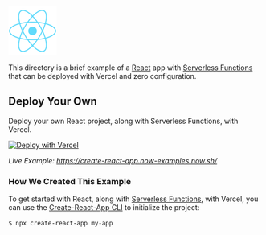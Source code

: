 ![React Logo](https://github.com/vercel/vercel/blob/master/packages/frameworks/logos/react.svg)


This directory is a brief example of a [React](https://reactjs.org/) app with [Serverless Functions](https://vercel.com/docs/v2/serverless-functions/introduction) that can be deployed with Vercel and zero configuration.

## Deploy Your Own

Deploy your own React project, along with Serverless Functions, with Vercel.

[![Deploy with Vercel](https://vercel.com/button)](https://vercel.com/import/project?template=https://github.com/vercel/vercel/tree/main/examples/create-react-app-functions)

_Live Example: https://create-react-app.now-examples.now.sh/_

### How We Created This Example

To get started with React, along with [Serverless Functions](https://vercel.com/docs/v2/serverless-functions/introduction), with Vercel, you can use the [Create-React-App CLI](https://reactjs.org/docs/create-a-new-react-app.html#create-react-app) to initialize the project:

```shell
$ npx create-react-app my-app
```
